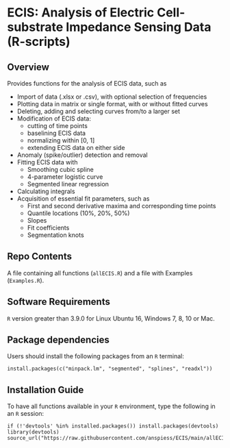 # ECIS: Analysis of Electric Cell-substrate Impedance Sensing Data (R-scripts)

## Overview
Provides functions for the analysis of ECIS data, such as          

* Import of data (.xlsx or .csv), with optional selection of frequencies
* Plotting data in matrix or single format, with or without fitted curves
* Deleting, adding and selecting curves from/to a larger set
* Modification of ECIS data:
  + cutting of time points
  + baselining ECIS data
  + normalizing within [0, 1]
  + extending ECIS data on either side
* Anomaly (spike/outlier) detection and removal
* Fitting ECIS data with 
  + Smoothing cubic spline
  + 4-parameter logistic curve
  + Segmented linear regression
* Calculating integrals
* Acquisition of essential fit parameters, such as
  + First and second derivative maxima and corresponding time points
  + Quantile locations (10%, 20%, 50%)
  + Slopes
  + Fit coefficients
  + Segmentation knots

## Repo Contents
A file containing all functions (`allECIS.R`) and a file with Examples (`Examples.R`).
          
## Software Requirements
`R` version greater than 3.9.0 for Linux Ubuntu 16, Windows 7, 8, 10 or Mac.  

## Package dependencies
Users should install the following packages from an `R` terminal:
```
install.packages(c("minpack.lm", "segmented", "splines", "readxl"))
```
## Installation Guide
To have all functions available in your `R` environment, type the following in an `R` session:
```
if (!'devtools' %in% installed.packages()) install.packages(devtools)
library(devtools)
source_url("https://raw.githubusercontent.com/anspiess/ECIS/main/allECIS.R")

```
